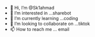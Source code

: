 - 👋 Hi, I’m @Sk1ahmad
- 👀 I’m interested in ...sharebot
- 🌱 I’m currently learning ...coding
- 💞️ I’m looking to collaborate on ...tiktok
- 📫 How to reach me ...
email
<!---
Sk1ahmad/Sk1ahmad is a ✨ special ✨ repository because its `README.md` (this file) appears on your GitHub profile.
You can click the Preview link to take a look at your changes.
--->
